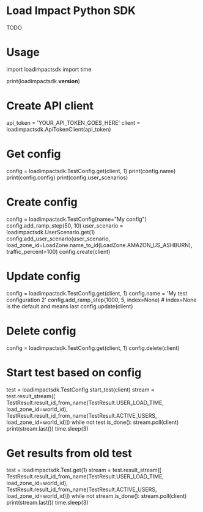 # Load Impact Python SDK #

TODO

# Usage #
import loadimpactsdk
import time

print(loadimpactsdk.__version__)

# Create API client
api_token = 'YOUR_API_TOKEN_GOES_HERE'
client = loadimpactsdk.ApiTokenClient(api_token)

# Get config
config = loadimpactsdk.TestConfig.get(client, 1)
print(config.name)
print(config.config)
print(config.user_scenarios)

# Create config
config = loadimpactsdk.TestConfig(name="My config")
config.add_ramp_step(50, 10)
user_scenario = loadimpactsdk.UserScenario.get(1)
config.add_user_scenario(user_scenario, load_zone_id=LoadZone.name_to_id(LoadZone.AMAZON_US_ASHBURN), traffic_percent=100)
config.create(client)

# Update config
config = loadimpactsdk.TestConfig.get(client, 1)
config.name = 'My test configuration 2'
config.add_ramp_step(1000, 5, index=None) # index=None is the default and means last
config.update(client)

# Delete config
config = loadimpactsdk.TestConfig.get(client, 1)
config.delete(client)

# Start test based on config
test = loadimpactsdk.TestConfig.start_test(client)
stream = test.result_stream([
    TestResult.result_id_from_name(TestResult.USER_LOAD_TIME,
                                   load_zone_id=world_id),
    TestResult.result_id_from_name(TestResult.ACTIVE_USERS,
                                   load_zone_id=world_id)])
while not test.is_done():
  stream.poll(client)
  print(stream.last())
  time.sleep(3)

# Get results from old test
test = loadimpactsdk.Test.get(1)
stream = test.result_stream([
    TestResult.result_id_from_name(TestResult.USER_LOAD_TIME,
                                   load_zone_id=world_id),
    TestResult.result_id_from_name(TestResult.ACTIVE_USERS,
                                   load_zone_id=world_id)])
while not stream.is_done():
  stream.poll(client)
  print(stream.last())
  time.sleep(3)
